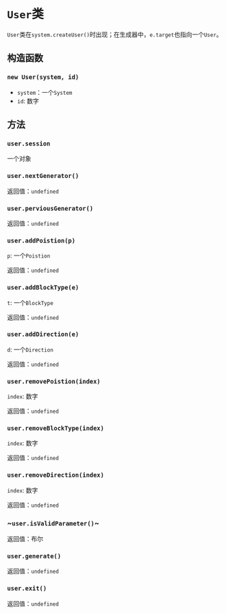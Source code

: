 # `User`类 #

`User`类在`system.createUser()`时出现；在生成器中，`e.target`也指向一个`User`。


## 构造函数
### `new User(system, id)`
  * `system`：一个`System`
  * `id`: 数字
## 方法
### `user.session`
一个对象
### `user.nextGenerator()`
返回值：`undefined`
### `user.perviousGenerator()`
返回值：`undefined`
### `user.addPoistion(p)`
`p`: 一个`Poistion`

返回值：`undefined`
### `user.addBlockType(e)`
`t`: 一个`BlockType`

返回值：`undefined`
### `user.addDirection(e)`
`d`: 一个`Direction`

返回值：`undefined`
### `user.removePoistion(index)`
`index`: 数字

返回值：`undefined`
### `user.removeBlockType(index)`
`index`: 数字

返回值：`undefined`
### `user.removeDirection(index)`
`index`: 数字

返回值：`undefined`
### ~`user.isValidParameter()`~
返回值：布尔
### `user.generate()`
返回值：`undefined`
### `user.exit()`
返回值：`undefined`
